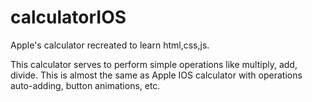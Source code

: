 # calculatorIOS
Apple's calculator recreated to learn html,css,js.


This calculator serves to perform simple operations like multiply, add, divide. This is almost the same as Apple IOS calculator with operations auto-adding, button animations, etc. 
